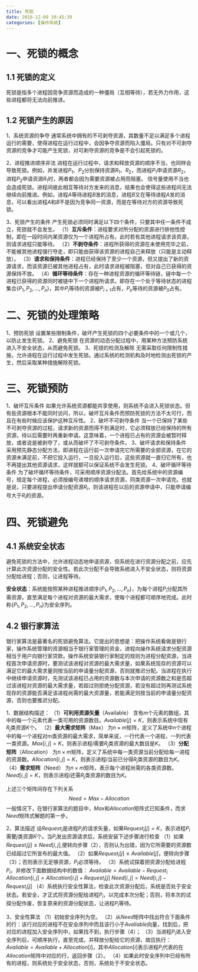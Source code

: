 ```yaml
---
title: 死锁
date: 2016-12-09 10:45:39
categories: [操作系统]
---
```

# 一、死锁的概念

## 1.1 死锁的定义

死锁是指多个进程因竞争资源而造成的一种僵局（互相等待），若无外力作用，这些进程都将无法向前推进。

## 1.2 死锁产生的原因

1、系统资源的争夺
通常系统中拥有的不可剥夺资源，其数量不足以满足多个进程运行的需要，使得进程在运行过程中，会因争夺资源而陷入僵局。只有对不可剥夺资源的竞争才可能产生死锁，对可剥夺资源的竞争是不会引起死锁的。

2、进程推进顺序非法
进程在运行过程中，请求和释放资源的顺序不当，也同样会导致死锁。例如，并发进程$P_1$、$P_2$分别保持资源$R_1$、$R_2$，而进程$P_1$申请资源$R_2$，进程$P_2$申请资源$R_1$时，两者都会因为需要资源被占用而阻塞。
信号量使用不当也会造成死锁。进程间彼此相互等待对方发来的消息，结果也会使得这些进程间无法继续向前推进。例如，进程$A$等待进程$B$发的消息，进程$B$又在等待进程$A$发的消息，可以看出进程$A$和$B$不是因为竞争同一资源，而是在等待对方的资源导致死锁。
<!--more-->
3、死锁产生的条件
产生死锁必须同时满足以下四个条件，只要其中任一条件不成立，死锁就不会发生。
（1）**互斥条件**：进程要求对所分配的资源进行排他性控制，即在一段时间内某资源仅为一个进程所占有。此时若有其他进程请求该资源，则请求进程只能等待。
（2）**不剥夺条件**：进程所获得的资源在未使用完毕之前，不能被其他进程强行夺走，即只能由获得该资源的进程自己来释放（只能是主动释放）。
（3）**请求和保持条件**：进程已经保持了至少一个资源，但又提出了新的资源请求，而该资源已被其他进程占有，此时请求进程被阻塞，但对自己已获得的资源保持不放。
（4）**循环等待条件**：存在一种进程资源的循环等待链，链中每一个进程已获得的资源同时被链中下一个进程所请求。即存在一个处于等待状态的进程集合{$P_1,P_2,...,P_n$}，其中$P_i$等待的资源被$P_{i+1}$占有，$P_n$等待的资源被$P_0$占有。

# 二、死锁的处理策略

1、预防死锁
设置某些限制条件，破坏产生死锁的四个必要条件中的一个或几个，以防止发生死锁。
2、避免死锁
在资源的动态分配过程中，用某种方法预防系统进入不安全状态，从而避免死锁。
3、死锁的检测及解除
无需采取任何限制性措施，允许进程在运行过程中发生死锁。通过系统的检测机构及时地检测出死锁的产生，然后采取某种措施解除死锁。

# 三、死锁预防

1、破坏互斥条件
如果允许系统资源都能共享使用，则系统不会进入死锁状态。但有些资源根本不能同时访问，所以，破坏互斥条件而预防死锁的方法不太可行，而且在有些时候应该保护这种互斥性。
2、破坏不可剥夺条件
当一个已保持了某些不可剥夺资源的过程，请求新的资源而得不到满足时，它必须释放已经保持的所有资源，待以后需要时再重新申请。这意味着，一个进程已占有的资源会被暂时释放，或者说是被剥夺了，或从而破坏了不可剥夺条件。
3、破坏请求和保持条件
采用预先静态分配方法，即进程在运行前一次申请完它所需要的全部资源，在它的资源未满足前，不把它投入运行，一旦投入运行后，这些资源就一直归它所有，也不再提出其他资源请求，这样就额可以保证系统不会发生死锁。
4、破坏循环等待条件
为了破坏循环等待条件，可采用顺序资源分配法。首先给系统中的资源编号，规定每个进程，必须按编号递增的顺序请求资源，同类资源一次申请完。也就是说，只要进程提出申请分配资源$R_i$，则该进程在以后的资源申请中，只能申请编号大于$R_i$的资源。

# 四、死锁避免

## 4.1 系统安全状态

避免死锁的方法中，允许进程动态地申请资源，但系统在进行资源分配之前，应先计算此次资源分配的安全性。若此次分配不会导致系统进入不安全状态，则将资源分配给进程；否则，让进程等待。

**安全状态**：系统能按照某种进程推进顺序{$P_1,P_2,...,P_n$}，为每个进程$P_i$分配其所需资源，直至满足每个进程对资源的最大需求，使每个进程都可顺序地完成。此时称{$P_1,P_2,...,P_n$}为安全序列。

## 4.2 银行家算法

银行家算法是最著名的死锁避免算法。它提出的思想是：把操作系统看做是银行家，操作系统管理的资源相当于银行家管理的资金，进程向操作系统请求分配资源相当于用户向银行家贷款。操作系统安装银行家制定的规则为进程分配资源，当进程首次申请资源时，要测试该进程对资源的最大需求量，如果系统现存的资源可以满足它的最大需求量则按当前的申请量分配资源，否则就推迟分配。当进程在执行中继续申请资源时，先测试该进程已占用的资源数与本次申请的资源数之和是否超过该进程对资源的最大需求量，若超过则拒绝分配资源，若没有超过则再测试系统现存的资源能否满足该进程尚需的最大资源量，若能满足则按当前的申请量分配资源，否则也要推迟分配。

1、数据结构描述：
（1）**可利用资源矢量**（Available）
含有$m$个元素的数组，其中的每一个元素代表一类可用的资源数目。$Available[j]=K$，则表示系统中现有$R_j$类资源$K$个。
（2）**最大需求矩阵**（Max）
为$n \times m$矩阵，定义了系统中$n$个进程中的每一个进程对$m$类资源的最大需求，简单来说，一行代表一个进程，一列代表一类资源。$Max[i,j]=K$，则表示进程$i$需要$R_j$类资源的最大数目是$K$。
（3）**分配矩阵**（Allocation）
为$n \times m$矩阵，定义了系统中每一类资源当前分配给每一进程的资源数。$Allocation[i,j]=K$，则表示进程$i$当前已分得$R_j$类资源的数目为$K$。
（4）**需求矩阵**（Need）
为$n \times m$矩阵，表示每个进程尚需的各类资源数。$Need[i,j]=K$，则表示进程$i$还需$R_j$类资源的数目为$K$。

上述三个矩阵间存在下列关系
$$Need=Max-Allocation$$
一般情况下，在银行家算法的题目中，$Max$和$Allocation$矩阵式已知条件，而求$Need$矩阵式解题的第一步。

2、算法描述
设$Request_i$是进程$P_i$的请求矢量，如果$Request_i[j]=K$，表示进程$P_i$需要$j$类资源$K$个。当$P_i$发出资源请求后，系统安装下述步骤进行检查
（1）如果$Request_i[j] \leq Need[i,j]$,便转向步骤（2），否则认为出错，因为它所需要的资源数已经超过它所宣布的最大值。
（2）如果$Request_i[j] \leq Available[j]$，便转向步骤（3）；否则表示无足够资源，$P_i$必须等待。
（3）系统试探着把资源分配给进程$P_i$，并修改下面数据结构中的数值：
$Available=Available-Request_i$
$Allocation[i,j]=Allocation[i.j]+Request_i[j]$
$Need[i,j]=Need[i,j]-Request_i[j]$
（4）系统执行安全性算法，检查此次资源分配后，系统是否处于安全状态。若安全，才正式将资源分配给进程$P_i$，以完成本次分配；否则，将本次的试探分配作废，恢复原来的资源分配状态，让进程$P_i$等待。

3、安全性算法
（1）初始安全序列为空。
（2）从$Need$矩阵中找出符合下面条件的行：该行对应的进程不在安全序列中而且该行小于$Avaliable$向量，找到后，把对应的进程加入安全序列中，如果找不到，执行步骤（4）；
（3）当进程$P_i$进入安全序列后，可顺序执行，直至完成，并释放分配给它的资源，故应执行：$Avaliable=Available+Allocation[i]$，其中$Allocation[i]$表示进程$P_i$代表的在$Allocation$矩阵中对应的行，返回步骤（2）。
（4）如果此时安全序列中已经有所有的进程，则系统处于安全状态，否则，系统处于不安全状态。




